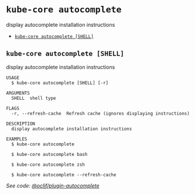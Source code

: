 `kube-core autocomplete`
========================

display autocomplete installation instructions

* [`kube-core autocomplete [SHELL]`](#kube-core-autocomplete-shell)

## `kube-core autocomplete [SHELL]`

display autocomplete installation instructions

```
USAGE
  $ kube-core autocomplete [SHELL] [-r]

ARGUMENTS
  SHELL  shell type

FLAGS
  -r, --refresh-cache  Refresh cache (ignores displaying instructions)

DESCRIPTION
  display autocomplete installation instructions

EXAMPLES
  $ kube-core autocomplete

  $ kube-core autocomplete bash

  $ kube-core autocomplete zsh

  $ kube-core autocomplete --refresh-cache
```

_See code: [@oclif/plugin-autocomplete](https://github.com/oclif/plugin-autocomplete/blob/v1.3.0/src/commands/autocomplete/index.ts)_
